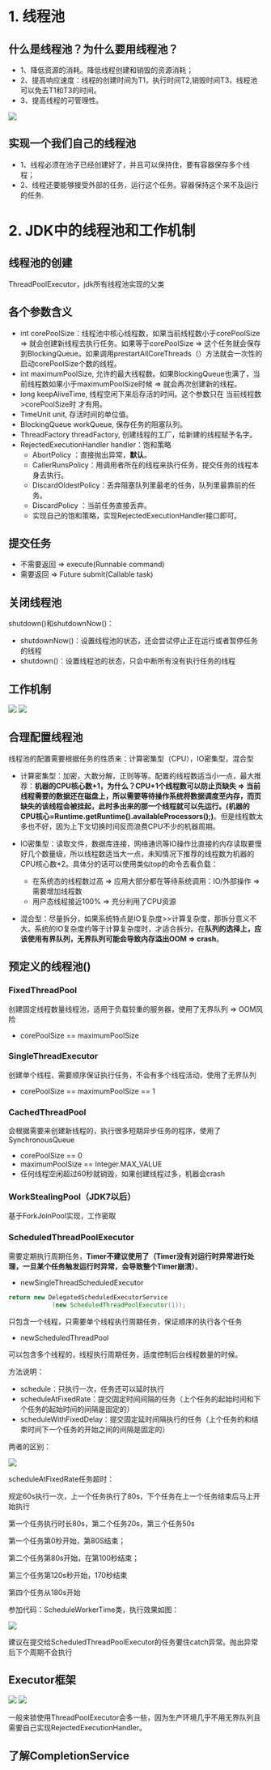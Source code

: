 # 1. 线程池

## 什么是线程池？为什么要用线程池？  

- 1、降低资源的消耗。降低线程创建和销毁的资源消耗；
- 2、提高响应速度：线程的创建时间为T1，执行时间T2,销毁时间T3，线程池可以免去T1和T3的时间。
- 3、提高线程的可管理性。

![](./img/thread_pool_struct.png)

## 实现一个我们自己的线程池

- 1、线程必须在池子已经创建好了，并且可以保持住，要有容器保存多个线程；
- 2、线程还要能够接受外部的任务，运行这个任务。容器保持这个来不及运行的任务.

# 2. JDK中的线程池和工作机制

## 线程池的创建

ThreadPoolExecutor，jdk所有线程池实现的父类

## 各个参数含义

- int corePoolSize：线程池中核心线程数，如果当前线程数小于corePoolSize => 就会创建新线程去执行任务。如果等于corePoolSize => 这个任务就会保存到BlockingQueue。如果调用prestartAllCoreThreads（）方法就会一次性的启动corePoolSize个数的线程。
- int maximumPoolSize, 允许的最大线程数。如果BlockingQueue也满了，当前线程数如果小于maximumPoolSize时候 => 就会再次创建新的线程。
- long keepAliveTime, 线程空闲下来后存活的时间。这个参数只在 当前线程数>corePoolSize时 才有用。
- TimeUnit unit, 存活时间的单位值。
- BlockingQueue<Runnable> workQueue, 保存任务的阻塞队列。
- ThreadFactory threadFactory, 创建线程的工厂，给新建的线程赋予名字。
- RejectedExecutionHandler handler：饱和策略
	- AbortPolicy ：直接抛出异常，**默认**。
	- CallerRunsPolicy：用调用者所在的线程来执行任务，提交任务的线程本身去执行。
	- DiscardOldestPolicy：丢弃阻塞队列里最老的任务，队列里最靠前的任务。
	- DiscardPolicy ：当前任务直接丢弃。
	- 实现自己的饱和策略，实现RejectedExecutionHandler接口即可。

## 提交任务

- 不需要返回 => execute(Runnable command)  
- 需要返回 => Future<T> submit(Callable<T> task)

## 关闭线程池

shutdown()和shutdownNow()：
- shutdownNow()：设置线程池的状态，还会尝试停止正在运行或者暂停任务的线程
- shutdown()：设置线程池的状态，只会中断所有没有执行任务的线程

## 工作机制

![](./img/thread_pool_1.png)
![](./img/thread_pool_2.png)

## 合理配置线程池

线程池的配置需要根据任务的性质来：计算密集型（CPU），IO密集型，混合型

- 计算密集型：加密，大数分解，正则等等。配置的线程数适当小一点，最大推荐：**机器的CPU核心数+1，为什么？CPU+1个线程数可以防止页缺失 => 当前线程需要的数据还在磁盘上，所以需要等待操作系统将数据调度至内存，而页缺失的该线程会被挂起，此时多出来的那一个线程就可以先运行。(机器的CPU核心=Runtime.getRuntime().availableProcessors();)**。但是线程数太多也不好，因为上下文切换时间反而浪费CPU不少的机器周期。

- IO密集型：读取文件，数据库连接，网络通讯等IO操作比直接的内存读取要慢好几个数量级，所以线程数适当大一点，未知情况下推荐的线程数为机器的CPU核心数\*2。具体分的话可以使用类似top的命令去看负载：
	- 在系统态的线程数过高 => 应用大部分都在等待系统调用：IO/外部操作 => 需要增加线程数
	- 用户态线程接近100% => 充分利用了CPU资源

- 混合型：尽量拆分，如果系统特点是IO复杂度>>计算复杂度，那拆分意义不大。系统的IO复杂度约等于计算复杂度时，才适合拆分。在**队列的选择上，应该使用有界队列，无界队列可能会导致内存溢出OOM => crash**。

## 预定义的线程池()

### FixedThreadPool

创建固定线程数量线程池，适用于负载较重的服务器，使用了无界队列 => OOM风险
- corePoolSize == maximumPoolSize

### SingleThreadExecutor

创建单个线程，需要顺序保证执行任务，不会有多个线程活动，使用了无界队列
- corePoolSize == maximumPoolSize == 1

### CachedThreadPool

会根据需要来创建新线程的，执行很多短期异步任务的程序，使用了SynchronousQueue
- corePoolSize == 0
- maximumPoolSize == Integer.MAX_VALUE
- 任何线程空闲超过60秒就销毁，如果创建线程过多，机器会crash

### WorkStealingPool（JDK7以后）

基于ForkJoinPool实现，工作密取

### ScheduledThreadPoolExecutor

需要定期执行周期任务，**Timer不建议使用了（Timer没有对运行时异常进行处理，一旦某个任务触发运行时异常，会导致整个Timer崩溃）**。

- newSingleThreadScheduledExecutor
```java
return new DelegatedScheduledExecutorService
            (new ScheduledThreadPoolExecutor(1));
```

只包含一个线程，只需要单个线程执行周期任务，保证顺序的执行各个任务

- newScheduledThreadPool

可以包含多个线程的，线程执行周期任务，适度控制后台线程数量的时候。

方法说明：
- schedule：只执行一次，任务还可以延时执行
- scheduleAtFixedRate：提交固定时间间隔的任务（上个任务的起始时间和下个任务的起始时间的间隔是固定的）
- scheduleWithFixedDelay：提交固定延时间隔执行的任务（上个任务的和结束时间下一个任务的开始之间的间隔是固定的）

两者的区别：

![](./img/thread_pool_3.png)

scheduleAtFixedRate任务超时：

规定60s执行一次，上一个任务执行了80s，下个任务在上一个任务结束后马上开始执行

第一个任务执行时长80s，第二个任务20s，第三个任务50s

第一个任务第0秒开始，第80S结束；

第二个任务第80s开始，在第100秒结束；

第三个任务第120s秒开始，170秒结束

第四个任务从180s开始

参加代码：ScheduleWorkerTime类，执行效果如图：

![](./img/thread_pool_4.png) 

建议在提交给ScheduledThreadPoolExecutor的任务要住catch异常。抛出异常后下个周期不会执行

## Executor框架

![](./img/Executor_1.png)
![](./img/Executor_2.png)

一般来锁使用ThreadPoolExecutor会多一些，因为生产环境几乎不用无界队列且需要自己实现RejectedExecutionHandler。

## 了解CompletionService












